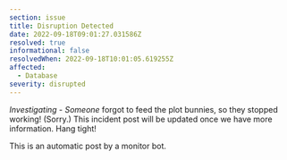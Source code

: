 ```yaml
---
section: issue
title: Disruption Detected
date: 2022-09-18T09:01:27.031586Z
resolved: true
informational: false
resolvedWhen: 2022-09-18T10:01:05.619255Z
affected:
  - Database
severity: disrupted
---
```

*Investigating* - _Someone_ forgot to feed the plot bunnies, so they stopped working! (Sorry.) This incident post will be updated once we have more information. Hang tight!

This is an automatic post by a monitor bot.
        